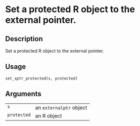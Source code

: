 

# Set a protected R object to the external pointer.

## Description

Set a protected R object to the external pointer.

## Usage

<pre><code class='language-R'>set_xptr_protected(s, protected)
</code></pre>

## Arguments

<table role="presentation">
<tr>
<td style="white-space: nowrap; font-family: monospace; vertical-align: top">
<code id="s">s</code>
</td>
<td>
an <code>externalptr</code> object
</td>
</tr>
<tr>
<td style="white-space: nowrap; font-family: monospace; vertical-align: top">
<code id="protected">protected</code>
</td>
<td>
an R object
</td>
</tr>
</table>
